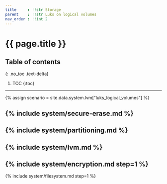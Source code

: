 ```yaml
---
title     : !!str Storage
parent    : !!str Luks on logical volumes
nav_order : !!int 2
---
```


# {{ page.title }}

## Table of contents
{: .no_toc .text-delta}

1. TOC
{:toc}

---

{% assign scenario = site.data.system.lvm["luks_logical_volumes"] %}

{% include system/secure-erase.md %}
---
{% include system/partitioning.md %}
---
{% include system/lvm.md %}
---
{% include system/encryption.md step=1 %}
---
{% include system/filesystem.md step=1 %}
